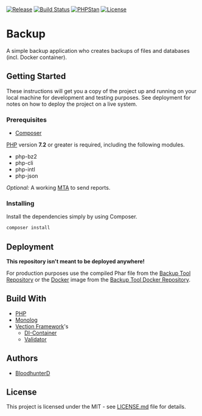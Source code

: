 [![Release](https://img.shields.io/github/v/release/bloodhunterd/backup?include_prereleases&style=for-the-badge)](https://github.com/bloodhunterd/backup/releases)
[![Build Status](https://img.shields.io/travis/bloodhunterd/backup?style=for-the-badge)](https://travis-ci.com/bloodhunterd/backup)
[![PHPStan](https://img.shields.io/badge/PHPStan-Level%207-blueviolet?style=for-the-badge)](https://github.com/phpstan/phpstan)
[![License](https://img.shields.io/github/license/bloodhunterd/backup?style=for-the-badge)](https://github.com/bloodhunterd/backup/blob/master/LICENSE)

# Backup

A simple backup application who creates backups of files and databases (incl. Docker container).

## Getting Started

These instructions will get you a copy of the project up and running on your local machine for development and testing purposes.
See deployment for notes on how to deploy the project on a live system.

### Prerequisites

* [Composer](https://getcomposer.org/)

[PHP](https://www.php.net/) version **7.2** or greater is required, including the following modules. 

* php-bz2
* php-cli
* php-intl
* php-json

*Optional:* A working [MTA](https://de.wikipedia.org/wiki/Mail_Transfer_Agent) to send reports.

### Installing

Install the dependencies simply by using Composer.

```bash
composer install
```

## Deployment

**This repository isn't meant to be deployed anywhere!**

For production purposes use the compiled Phar file from the [Backup Tool Repository](https://github.com/bloodhunterd/backup-tool) or
the [Docker](https://www.docker.com/) image from the [Backup Tool Docker Repository](https://github.com/bloodhunterd/backup-tool-docker).

## Build With

* [PHP](https://www.php.net/)
* [Monolog](https://github.com/Seldaek/monolog)
* [Vection Framework](https://github.com/Vection-Framework/Vection)'s
  * [DI-Container](https://github.com/Vection-Framework/DI-Container)
  * [Validator](https://github.com/Vection-Framework/Validator)

## Authors

* [BloodhunterD](https://github.com/bloodhunterd)

## License

This project is licensed under the MIT - see [LICENSE.md](https://github.com/bloodhunterd/backup/blob/master/LICENSE) file for details.
